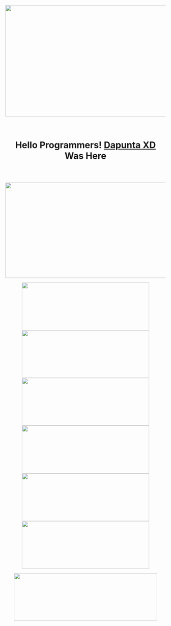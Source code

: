 <p align="center">
  <img width="1000" height="350" src="https://user-images.githubusercontent.com/76211798/110226100-bce80200-7f1e-11eb-9c70-a22a5a7c71d3.jpg">
</p>
<h1 align="center"><br>
  <b>Hello Programmers!<b> <a href="https://www.facebook.com/Dapunta.Khurayra.X" target="blank">Dapunta XD</a> Was Here
</h1><br><br>
<p align="center">
  <img width="800" height="300" src="https://github-readme-stats.vercel.app/api?username=Dapunta&show_icons=true&theme=chartreuse-dark">
</p>
<p align="center">
  <a href="https://github.com/Dapunta/premium"><img width="400" height="150" src="https://github-readme-stats.vercel.app/api/pin/?username=Dapunta&repo=premium&theme=chartreuse-dark"></a> <a href="https://github.com/Dapunta/elite"><img width="400" height="150" src="https://github-readme-stats.vercel.app/api/pin/?username=Dapunta&repo=elite&theme=chartreuse-dark"></a>
  <a href="https://github.com/Dapunta/fbcrack"><img width="400" height="150" src="https://github-readme-stats.vercel.app/api/pin/?username=Dapunta&repo=fbcrack&theme=chartreuse-dark"></a> <a href="https://github.com/Dapunta/dump"><img width="400" height="150" src="https://github-readme-stats.vercel.app/api/pin/?username=Dapunta&repo=dump&theme=chartreuse-dark"></a>
  <a href="https://github.com/Dapunta/fl"><img width="400" height="150" src="https://github-readme-stats.vercel.app/api/pin/?username=Dapunta&repo=fl&theme=chartreuse-dark"></a> <a href="https://github.com/Dapunta/iploc"><img width="400" height="150" src="https://github-readme-stats.vercel.app/api/pin/?username=Dapunta&repo=iploc&theme=chartreuse-dark"></a>
    </p>
<p align="center">
  <img width="450" height="150" src="https://github-readme-stats.vercel.app/api/top-langs/?username=Dapunta&layout=compact&theme=chartreuse-dark">
</p>

